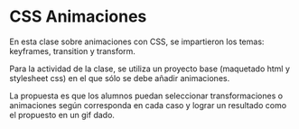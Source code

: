 # CSS Animaciones

En esta clase sobre animaciones con CSS, se impartieron los temas: keyframes, transition y transform. 

Para la actividad de la clase, se utiliza un proyecto base (maquetado html y stylesheet css) en el que sólo se debe añadir animaciones.

La propuesta es que los alumnos puedan seleccionar transformaciones o animaciones según corresponda en cada caso y lograr un resultado como el propuesto en un gif dado.
